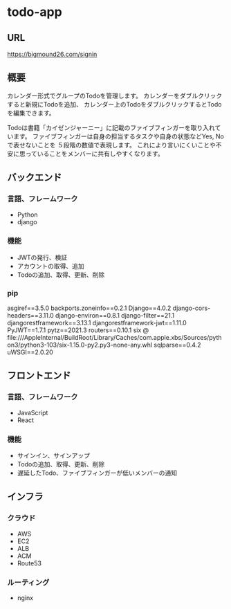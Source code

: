 # todo-app

## URL

https://bigmound26.com/signin
## 概要

カレンダー形式でグループのTodoを管理します。
カレンダーをダブルクリックすると新規にTodoを追加、
カレンダー上のTodoをダブルクリックするとTodoを編集できます。

Todoは書籍「カイゼンジャーニー」に記載のファイブフィンガーを取り入れています。
ファイブフィンガーは自身の担当するタスクや自身の状態などYes, Noで表せないことを
５段階の数値で表現します。
これにより言いにくいことや不安に思っていることをメンバーに共有しやすくなります。
## バックエンド
### 言語、フレームワーク

- Python
- django

### 機能

- JWTの発行、検証
- アカウントの取得、追加
- Todoの追加、取得、更新、削除
### pip

  asgiref==3.5.0
  backports.zoneinfo==0.2.1
  Django==4.0.2
  django-cors-headers==3.11.0
  django-environ==0.8.1
  django-filter==21.1
  djangorestframework==3.13.1
  djangorestframework-jwt==1.11.0
  PyJWT==1.7.1
  pytz==2021.3
  routers==0.10.1
  six @ file:///AppleInternal/BuildRoot/Library/Caches/com.apple.xbs/Sources/python3/python3-103/six-1.15.0-py2.py3-none-any.whl
  sqlparse==0.4.2
  uWSGI==2.0.20

## フロントエンド

### 言語、フレームワーク

- JavaScript
- React
### 機能

- サインイン、サインアップ
- Todoの追加、取得、更新、削除
- 遅延したTodo、ファイブフィンガーが低いメンバーの通知

## インフラ

### クラウド

- AWS
- EC2
- ALB
- ACM
- Route53
### ルーティング

- nginx